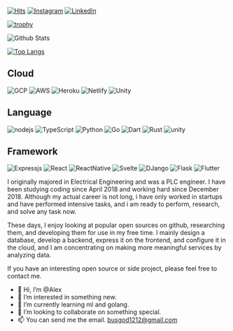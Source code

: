 [![Hits](https://hits.seeyoufarm.com/api/count/incr/badge.svg?url=https%3A%2F%2Fgithub.com%2Fhanhyeonkyu)](https://hits.seeyoufarm.com)
[![Instagram](https://img.shields.io/badge/-Instagram-e4405f?style=round-square&logo=instagram&logoColor=white&link=https://www.instagram.com/hyeonkyuhan)](https://www.instagram.com/hyeonkyuhan)
[![LinkedIn](https://img.shields.io/badge/-LinkedIn-0077b5?style=round-square&logo=linkedin&logoColor=white&link=https://www.linkedin.com/in/hyeonkyu-han-86453113a/)](https://www.linkedin.com/in/hyeonkyu-han-86453113a/)

[![trophy](https://github-profile-trophy.vercel.app/?username=hanhyeonkyu&column=4&no-frame=true)](https://github.com/ryo-ma/github-profile-trophy)

![Github Stats](https://github-readme-stats.vercel.app/api?username=hanhyeonkyu&show_icons=true&count_private=true&hide_border=true)

[![Top Langs](https://github-readme-stats.vercel.app/api/top-langs/?username=hanhyeonkyu&theme=dracula&layout=compact)](https://github.com/hanhyeonkyu?tab=repositories)

<!-- https://simpleicons.org -->
## Cloud
![GCP](https://img.shields.io/badge/Google_Cloud-4285F4?style=for-the-badge&logo=google-cloud&logoColor=white)
![AWS](https://img.shields.io/badge/Amazon_AWS-232F3E?style=for-the-badge&logo=amazon-aws&logoColor=white)
![Heroku](https://img.shields.io/badge/Heroku-430098?style=for-the-badge&logo=heroku&logoColor=white)
![Netlify](https://img.shields.io/badge/Netlify-00C7B7?style=for-the-badge&logo=netlify&logoColor=white)
![Unity](https://img.shields.io/badge/Unity-100000?style=for-the-badge&logo=unity&logoColor=white)

## Language
![nodejs](https://img.shields.io/badge/Node.js-43853D?style=for-the-badge&logo=node.js&logoColor=white)
![TypeScript](https://img.shields.io/badge/-TypeScript-007acc?style=for-the-badge&logo=typescript&logoColor=fff)
![Python](https://img.shields.io/badge/Python-3776AB?style=for-the-badge&logo=python&logoColor=white)
![Go](https://img.shields.io/badge/Go-00ADD8?style=for-the-badge&logo=go&logoColor=white)
![Dart](https://img.shields.io/badge/Dart-0175C2?style=for-the-badge&logo=dart&logoColor=white)
![Rust](https://img.shields.io/badge/-Rust-000000?style=for-the-badge&logo=rust&logoColor=fff)
![unity](https://img.shields.io/badge/Unity-100000?style=for-the-badge&logo=unity&logoColor=white)

## Framework
![Expressjs](https://img.shields.io/badge/Express.js-404D59?style=for-the-badge)
![React](https://img.shields.io/badge/React-20232A?style=for-the-badge&logo=react&logoColor=61DAFB)
![ReactNative](https://img.shields.io/badge/React_Native-20232A?style=for-the-badge&logo=react&logoColor=61DAFB)
![Svelte](https://img.shields.io/badge/Svelte-4A4A55?style=for-the-badge&logo=svelte&logoColor=FF3E00)
![DJango](https://img.shields.io/badge/Django-092E20?style=for-the-badge&logo=django&logoColor=white)
![Flask](https://img.shields.io/badge/Flask-000000?style=for-the-badge&logo=flask&logoColor=white)
![Flutter](https://img.shields.io/badge/Flutter-02569B?style=for-the-badge&logo=flutter&logoColor=white)

I originally majored in Electrical Engineering and was a PLC engineer. I have been studying coding since April 2018 and working hard since December 2018. Although my actual career is not long, i have only worked in startups and have performed intensive tasks, and i am ready to perform, research, and solve any task now.

These days, I enjoy looking at popular open sources on github, researching them, and developing them for use in my free time. I mainly design a database, develop a backend, express it on the frontend, and configure it in the cloud, and I am concentrating on making more meaningful services by analyzing data.

If you have an interesting open source or side project, please feel free to contact me.

- 👋 Hi, I’m @Alex
- 👀 I’m interested in something new.
- 🌱 I’m currently learning ml and golang.
- 💞️ I’m looking to collaborate on something special.
- 📫 You can send me the email. busgod1212@gmail.com
